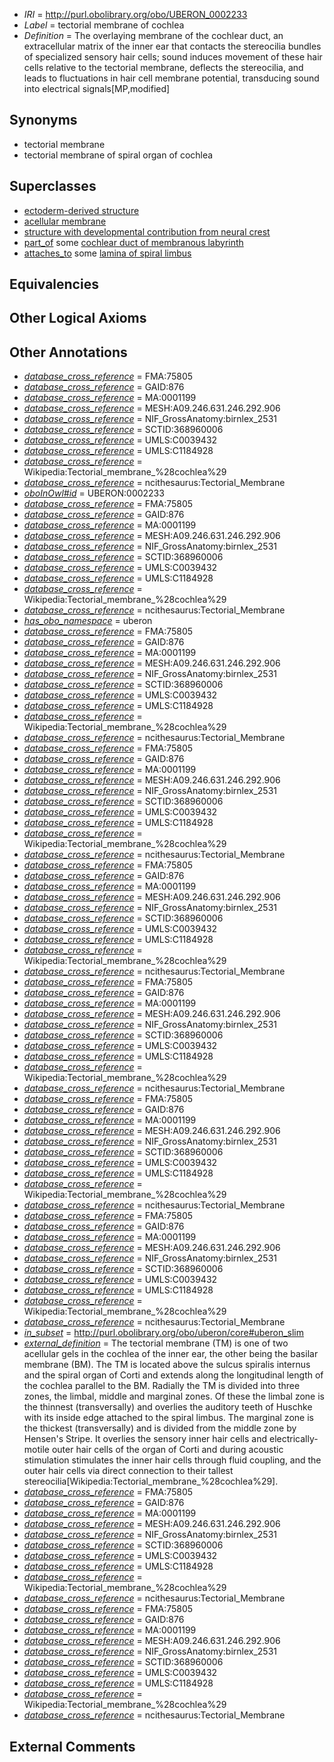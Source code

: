  * *IRI* = http://purl.obolibrary.org/obo/UBERON_0002233
 * *Label* = tectorial membrane of cochlea
 * *Definition* = The overlaying membrane of the cochlear duct, an extracellular matrix of the inner ear that contacts the stereocilia bundles of specialized sensory hair cells; sound induces movement of these hair cells relative to the tectorial membrane, deflects the stereocilia, and leads to fluctuations in hair cell membrane potential, transducing sound into electrical signals[MP,modified]

## Synonyms

 * tectorial membrane
 * tectorial membrane of spiral organ of cochlea

## Superclasses

 * [ectoderm-derived structure](../../UBERON/21/UBERON_0004121.md)
 * [acellular membrane](../../UBERON/64/UBERON_0005764.md)
 * [structure with developmental contribution from neural crest](../../UBERON/14/UBERON_0010314.md)
 * [part_of](../../BFO/50/BFO_0000050.md) some [cochlear duct of membranous labyrinth](../../UBERON/55/UBERON_0001855.md)
 * [attaches_to](../../RO/71/RO_0002371.md) some [lamina of spiral limbus](../../UBERON/76/UBERON_0002276.md)

## Equivalencies


## Other Logical Axioms


## Other Annotations

 * *[database_cross_reference](../../ef/oboInOwl#hasDbXref.md)* = FMA:75805
 * *[database_cross_reference](../../ef/oboInOwl#hasDbXref.md)* = GAID:876
 * *[database_cross_reference](../../ef/oboInOwl#hasDbXref.md)* = MA:0001199
 * *[database_cross_reference](../../ef/oboInOwl#hasDbXref.md)* = MESH:A09.246.631.246.292.906
 * *[database_cross_reference](../../ef/oboInOwl#hasDbXref.md)* = NIF_GrossAnatomy:birnlex_2531
 * *[database_cross_reference](../../ef/oboInOwl#hasDbXref.md)* = SCTID:368960006
 * *[database_cross_reference](../../ef/oboInOwl#hasDbXref.md)* = UMLS:C0039432
 * *[database_cross_reference](../../ef/oboInOwl#hasDbXref.md)* = UMLS:C1184928
 * *[database_cross_reference](../../ef/oboInOwl#hasDbXref.md)* = Wikipedia:Tectorial_membrane_%28cochlea%29
 * *[database_cross_reference](../../ef/oboInOwl#hasDbXref.md)* = ncithesaurus:Tectorial_Membrane
 * *[oboInOwl#id](../../id/oboInOwl#id.md)* = UBERON:0002233
 * *[database_cross_reference](../../ef/oboInOwl#hasDbXref.md)* = FMA:75805
 * *[database_cross_reference](../../ef/oboInOwl#hasDbXref.md)* = GAID:876
 * *[database_cross_reference](../../ef/oboInOwl#hasDbXref.md)* = MA:0001199
 * *[database_cross_reference](../../ef/oboInOwl#hasDbXref.md)* = MESH:A09.246.631.246.292.906
 * *[database_cross_reference](../../ef/oboInOwl#hasDbXref.md)* = NIF_GrossAnatomy:birnlex_2531
 * *[database_cross_reference](../../ef/oboInOwl#hasDbXref.md)* = SCTID:368960006
 * *[database_cross_reference](../../ef/oboInOwl#hasDbXref.md)* = UMLS:C0039432
 * *[database_cross_reference](../../ef/oboInOwl#hasDbXref.md)* = UMLS:C1184928
 * *[database_cross_reference](../../ef/oboInOwl#hasDbXref.md)* = Wikipedia:Tectorial_membrane_%28cochlea%29
 * *[database_cross_reference](../../ef/oboInOwl#hasDbXref.md)* = ncithesaurus:Tectorial_Membrane
 * *[has_obo_namespace](../../ce/oboInOwl#hasOBONamespace.md)* = uberon
 * *[database_cross_reference](../../ef/oboInOwl#hasDbXref.md)* = FMA:75805
 * *[database_cross_reference](../../ef/oboInOwl#hasDbXref.md)* = GAID:876
 * *[database_cross_reference](../../ef/oboInOwl#hasDbXref.md)* = MA:0001199
 * *[database_cross_reference](../../ef/oboInOwl#hasDbXref.md)* = MESH:A09.246.631.246.292.906
 * *[database_cross_reference](../../ef/oboInOwl#hasDbXref.md)* = NIF_GrossAnatomy:birnlex_2531
 * *[database_cross_reference](../../ef/oboInOwl#hasDbXref.md)* = SCTID:368960006
 * *[database_cross_reference](../../ef/oboInOwl#hasDbXref.md)* = UMLS:C0039432
 * *[database_cross_reference](../../ef/oboInOwl#hasDbXref.md)* = UMLS:C1184928
 * *[database_cross_reference](../../ef/oboInOwl#hasDbXref.md)* = Wikipedia:Tectorial_membrane_%28cochlea%29
 * *[database_cross_reference](../../ef/oboInOwl#hasDbXref.md)* = ncithesaurus:Tectorial_Membrane
 * *[database_cross_reference](../../ef/oboInOwl#hasDbXref.md)* = FMA:75805
 * *[database_cross_reference](../../ef/oboInOwl#hasDbXref.md)* = GAID:876
 * *[database_cross_reference](../../ef/oboInOwl#hasDbXref.md)* = MA:0001199
 * *[database_cross_reference](../../ef/oboInOwl#hasDbXref.md)* = MESH:A09.246.631.246.292.906
 * *[database_cross_reference](../../ef/oboInOwl#hasDbXref.md)* = NIF_GrossAnatomy:birnlex_2531
 * *[database_cross_reference](../../ef/oboInOwl#hasDbXref.md)* = SCTID:368960006
 * *[database_cross_reference](../../ef/oboInOwl#hasDbXref.md)* = UMLS:C0039432
 * *[database_cross_reference](../../ef/oboInOwl#hasDbXref.md)* = UMLS:C1184928
 * *[database_cross_reference](../../ef/oboInOwl#hasDbXref.md)* = Wikipedia:Tectorial_membrane_%28cochlea%29
 * *[database_cross_reference](../../ef/oboInOwl#hasDbXref.md)* = ncithesaurus:Tectorial_Membrane
 * *[database_cross_reference](../../ef/oboInOwl#hasDbXref.md)* = FMA:75805
 * *[database_cross_reference](../../ef/oboInOwl#hasDbXref.md)* = GAID:876
 * *[database_cross_reference](../../ef/oboInOwl#hasDbXref.md)* = MA:0001199
 * *[database_cross_reference](../../ef/oboInOwl#hasDbXref.md)* = MESH:A09.246.631.246.292.906
 * *[database_cross_reference](../../ef/oboInOwl#hasDbXref.md)* = NIF_GrossAnatomy:birnlex_2531
 * *[database_cross_reference](../../ef/oboInOwl#hasDbXref.md)* = SCTID:368960006
 * *[database_cross_reference](../../ef/oboInOwl#hasDbXref.md)* = UMLS:C0039432
 * *[database_cross_reference](../../ef/oboInOwl#hasDbXref.md)* = UMLS:C1184928
 * *[database_cross_reference](../../ef/oboInOwl#hasDbXref.md)* = Wikipedia:Tectorial_membrane_%28cochlea%29
 * *[database_cross_reference](../../ef/oboInOwl#hasDbXref.md)* = ncithesaurus:Tectorial_Membrane
 * *[database_cross_reference](../../ef/oboInOwl#hasDbXref.md)* = FMA:75805
 * *[database_cross_reference](../../ef/oboInOwl#hasDbXref.md)* = GAID:876
 * *[database_cross_reference](../../ef/oboInOwl#hasDbXref.md)* = MA:0001199
 * *[database_cross_reference](../../ef/oboInOwl#hasDbXref.md)* = MESH:A09.246.631.246.292.906
 * *[database_cross_reference](../../ef/oboInOwl#hasDbXref.md)* = NIF_GrossAnatomy:birnlex_2531
 * *[database_cross_reference](../../ef/oboInOwl#hasDbXref.md)* = SCTID:368960006
 * *[database_cross_reference](../../ef/oboInOwl#hasDbXref.md)* = UMLS:C0039432
 * *[database_cross_reference](../../ef/oboInOwl#hasDbXref.md)* = UMLS:C1184928
 * *[database_cross_reference](../../ef/oboInOwl#hasDbXref.md)* = Wikipedia:Tectorial_membrane_%28cochlea%29
 * *[database_cross_reference](../../ef/oboInOwl#hasDbXref.md)* = ncithesaurus:Tectorial_Membrane
 * *[database_cross_reference](../../ef/oboInOwl#hasDbXref.md)* = FMA:75805
 * *[database_cross_reference](../../ef/oboInOwl#hasDbXref.md)* = GAID:876
 * *[database_cross_reference](../../ef/oboInOwl#hasDbXref.md)* = MA:0001199
 * *[database_cross_reference](../../ef/oboInOwl#hasDbXref.md)* = MESH:A09.246.631.246.292.906
 * *[database_cross_reference](../../ef/oboInOwl#hasDbXref.md)* = NIF_GrossAnatomy:birnlex_2531
 * *[database_cross_reference](../../ef/oboInOwl#hasDbXref.md)* = SCTID:368960006
 * *[database_cross_reference](../../ef/oboInOwl#hasDbXref.md)* = UMLS:C0039432
 * *[database_cross_reference](../../ef/oboInOwl#hasDbXref.md)* = UMLS:C1184928
 * *[database_cross_reference](../../ef/oboInOwl#hasDbXref.md)* = Wikipedia:Tectorial_membrane_%28cochlea%29
 * *[database_cross_reference](../../ef/oboInOwl#hasDbXref.md)* = ncithesaurus:Tectorial_Membrane
 * *[database_cross_reference](../../ef/oboInOwl#hasDbXref.md)* = FMA:75805
 * *[database_cross_reference](../../ef/oboInOwl#hasDbXref.md)* = GAID:876
 * *[database_cross_reference](../../ef/oboInOwl#hasDbXref.md)* = MA:0001199
 * *[database_cross_reference](../../ef/oboInOwl#hasDbXref.md)* = MESH:A09.246.631.246.292.906
 * *[database_cross_reference](../../ef/oboInOwl#hasDbXref.md)* = NIF_GrossAnatomy:birnlex_2531
 * *[database_cross_reference](../../ef/oboInOwl#hasDbXref.md)* = SCTID:368960006
 * *[database_cross_reference](../../ef/oboInOwl#hasDbXref.md)* = UMLS:C0039432
 * *[database_cross_reference](../../ef/oboInOwl#hasDbXref.md)* = UMLS:C1184928
 * *[database_cross_reference](../../ef/oboInOwl#hasDbXref.md)* = Wikipedia:Tectorial_membrane_%28cochlea%29
 * *[database_cross_reference](../../ef/oboInOwl#hasDbXref.md)* = ncithesaurus:Tectorial_Membrane
 * *[in_subset](../../et/oboInOwl#inSubset.md)* = http://purl.obolibrary.org/obo/uberon/core#uberon_slim
 * *[external_definition](../../UBPROP/01/UBPROP_0000001.md)* = The tectorial membrane (TM) is one of two acellular gels in the cochlea of the inner ear, the other being the basilar membrane (BM). The TM is located above the sulcus spiralis internus and the spiral organ of Corti and extends along the longitudinal length of the cochlea parallel to the BM. Radially the TM is divided into three zones, the limbal, middle and marginal zones. Of these the limbal zone is the thinnest (transversally) and overlies the auditory teeth of Huschke with its inside edge attached to the spiral limbus. The marginal zone is the thickest (transversally) and is divided from the middle zone by Hensen's Stripe. It overlies the sensory inner hair cells and electrically-motile outer hair cells of the organ of Corti and during acoustic stimulation stimulates the inner hair cells through fluid coupling, and the outer hair cells via direct connection to their tallest stereocilia[Wikipedia:Tectorial_membrane_%28cochlea%29].
 * *[database_cross_reference](../../ef/oboInOwl#hasDbXref.md)* = FMA:75805
 * *[database_cross_reference](../../ef/oboInOwl#hasDbXref.md)* = GAID:876
 * *[database_cross_reference](../../ef/oboInOwl#hasDbXref.md)* = MA:0001199
 * *[database_cross_reference](../../ef/oboInOwl#hasDbXref.md)* = MESH:A09.246.631.246.292.906
 * *[database_cross_reference](../../ef/oboInOwl#hasDbXref.md)* = NIF_GrossAnatomy:birnlex_2531
 * *[database_cross_reference](../../ef/oboInOwl#hasDbXref.md)* = SCTID:368960006
 * *[database_cross_reference](../../ef/oboInOwl#hasDbXref.md)* = UMLS:C0039432
 * *[database_cross_reference](../../ef/oboInOwl#hasDbXref.md)* = UMLS:C1184928
 * *[database_cross_reference](../../ef/oboInOwl#hasDbXref.md)* = Wikipedia:Tectorial_membrane_%28cochlea%29
 * *[database_cross_reference](../../ef/oboInOwl#hasDbXref.md)* = ncithesaurus:Tectorial_Membrane
 * *[database_cross_reference](../../ef/oboInOwl#hasDbXref.md)* = FMA:75805
 * *[database_cross_reference](../../ef/oboInOwl#hasDbXref.md)* = GAID:876
 * *[database_cross_reference](../../ef/oboInOwl#hasDbXref.md)* = MA:0001199
 * *[database_cross_reference](../../ef/oboInOwl#hasDbXref.md)* = MESH:A09.246.631.246.292.906
 * *[database_cross_reference](../../ef/oboInOwl#hasDbXref.md)* = NIF_GrossAnatomy:birnlex_2531
 * *[database_cross_reference](../../ef/oboInOwl#hasDbXref.md)* = SCTID:368960006
 * *[database_cross_reference](../../ef/oboInOwl#hasDbXref.md)* = UMLS:C0039432
 * *[database_cross_reference](../../ef/oboInOwl#hasDbXref.md)* = UMLS:C1184928
 * *[database_cross_reference](../../ef/oboInOwl#hasDbXref.md)* = Wikipedia:Tectorial_membrane_%28cochlea%29
 * *[database_cross_reference](../../ef/oboInOwl#hasDbXref.md)* = ncithesaurus:Tectorial_Membrane

## External Comments

